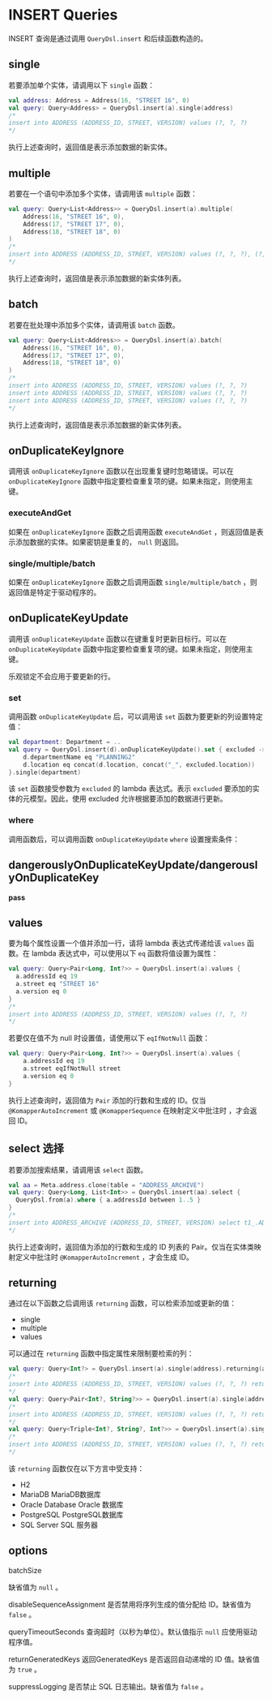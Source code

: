 # INSERT Queries

INSERT 查询是通过调用 `QueryDsl.insert` 和后续函数构造的。

## single

若要添加单个实体，请调用以下 `single` 函数：

```kotlin
val address: Address = Address(16, "STREET 16", 0)
val query: Query<Address> = QueryDsl.insert(a).single(address)
/*
insert into ADDRESS (ADDRESS_ID, STREET, VERSION) values (?, ?, ?)
*/
```

执行上述查询时，返回值是表示添加数据的新实体。

## multiple

若要在一个语句中添加多个实体，请调用该 `multiple` 函数：

```kotlin
val query: Query<List<Address>> = QueryDsl.insert(a).multiple(
    Address(16, "STREET 16", 0),
    Address(17, "STREET 17", 0),
    Address(18, "STREET 18", 0)
)
/*
insert into ADDRESS (ADDRESS_ID, STREET, VERSION) values (?, ?, ?), (?, ?, ?), (?, ?, ?)
*/
```

执行上述查询时，返回值是表示添加数据的新实体列表。

## batch

若要在批处理中添加多个实体，请调用该 `batch` 函数。

```kotlin
val query: Query<List<Address>> = QueryDsl.insert(a).batch(
    Address(16, "STREET 16", 0),
    Address(17, "STREET 17", 0),
    Address(18, "STREET 18", 0)
)
/*
insert into ADDRESS (ADDRESS_ID, STREET, VERSION) values (?, ?, ?)
insert into ADDRESS (ADDRESS_ID, STREET, VERSION) values (?, ?, ?)
insert into ADDRESS (ADDRESS_ID, STREET, VERSION) values (?, ?, ?)
*/
```

执行上述查询时，返回值是表示添加数据的新实体列表。

## onDuplicateKeyIgnore

调用该 `onDuplicateKeyIgnore` 函数以在出现重复键时忽略错误。可以在 `onDuplicateKeyIgnore` 函数中指定要检查重复项的键。如果未指定，则使用主键。

### executeAndGet

如果在 `onDuplicateKeyIgnore` 函数之后调用函数 `executeAndGet` ，则返回值是表示添加数据的实体。如果密钥是重复的， `null` 则返回。

### single/multiple/batch

如果在 `onDuplicateKeyIgnore` 函数之后调用函数 `single/multiple/batch` ，则返回值是特定于驱动程序的。

## onDuplicateKeyUpdate

调用该 `onDuplicateKeyUpdate` 函数以在键重复时更新目标行。可以在 `onDuplicateKeyUpdate` 函数中指定要检查重复项的键。如果未指定，则使用主键。

乐观锁定不会应用于要更新的行。

### set

调用函数 `onDuplicateKeyUpdate` 后，可以调用该 `set` 函数为要更新的列设置特定值：

```kotlin
val department: Department = ..
val query = QueryDsl.insert(d).onDuplicateKeyUpdate().set { excluded ->
    d.departmentName eq "PLANNING2"
    d.location eq concat(d.location, concat("_", excluded.location))
}.single(department)
```

该 `set` 函数接受参数为 `excluded` 的 lambda 表达式。表示 `excluded` 要添加的实体的元模型。因此，使用 excluded 允许根据要添加的数据进行更新。

### where

调用函数后，可以调用函数 `onDuplicateKeyUpdate` `where` 设置搜索条件：

## dangerouslyOnDuplicateKeyUpdate/dangerouslyOnDuplicateKey

**pass**

## values

要为每个属性设置一个值并添加一行，请将 lambda 表达式传递给该 `values` 函数。在 lambda 表达式中，可以使用以下 `eq` 函数将值设置为属性：

```kotlin
val query: Query<Pair<Long, Int?>> = QueryDsl.insert(a).values {
  a.addressId eq 19
  a.street eq "STREET 16"
  a.version eq 0
}
/*
insert into ADDRESS (ADDRESS_ID, STREET, VERSION) values (?, ?, ?)
*/
```

若要仅在值不为 null 时设置值，请使用以下 `eqIfNotNull` 函数：

```kotlin
val query: Query<Pair<Long, Int?>> = QueryDsl.insert(a).values {
    a.addressId eq 19
    a.street eqIfNotNull street
    a.version eq 0
}
```

执行上述查询时，返回值为 `Pair` 添加的行数和生成的 ID。仅当`@KomapperAutoIncrement` 或 `@KomapperSequence` 在映射定义中批注时  ，才会返回 ID。

## select 选择

若要添加搜索结果，请调用该 `select` 函数。

```kotlin
val aa = Meta.address.clone(table = "ADDRESS_ARCHIVE")
val query: Query<Long, List<Int>> = QueryDsl.insert(aa).select {
  QueryDsl.from(a).where { a.addressId between 1..5 }
}
/*
insert into ADDRESS_ARCHIVE (ADDRESS_ID, STREET, VERSION) select t1_.ADDRESS_ID, t1_.STREET, t1_.VERSION from ADDRESS as t1_ where t1_.ADDRESS_ID between ? and ?
*/
```

执行上述查询时，返回值为添加的行数和生成的 ID 列表的 Pair。仅当在实体类映射定义中批注时 `@KomapperAutoIncrement` ，才会生成 ID。

## returning

通过在以下函数之后调用该 `returning` 函数，可以检索添加或更新的值：

- single 
- multiple 
- values 

可以通过在 `returning` 函数中指定属性来限制要检索的列：

```kotlin
val query: Query<Int?> = QueryDsl.insert(a).single(address).returning(a.addressId)
/*
insert into ADDRESS (ADDRESS_ID, STREET, VERSION) values (?, ?, ?) returning ADDRESS_ID
*/
val query: Query<Pair<Int?, String?>> = QueryDsl.insert(a).single(address).returning(a.addressId, a.street)
/*
insert into ADDRESS (ADDRESS_ID, STREET, VERSION) values (?, ?, ?) returning ADDRESS_ID, STREET
*/
val query: Query<Triple<Int?, String?, Int?>> = QueryDsl.insert(a).single(address).returning(a.addressId, a.street, a.version)
/*
insert into ADDRESS (ADDRESS_ID, STREET, VERSION) values (?, ?, ?) returning ADDRESS_ID, STREET, VERSION
*/
```

该 `returning` 函数仅在以下方言中受支持：

- H2
- MariaDB MariaDB数据库
- Oracle Database Oracle 数据库
- PostgreSQL PostgreSQL数据库
- SQL Server SQL 服务器

## options

batchSize 

缺省值为 `null` 。

disableSequenceAssignment
是否禁用将序列生成的值分配给 ID。缺省值为 `false` 。

queryTimeoutSeconds
查询超时（以秒为单位）。默认值指示 `null` 应使用驱动程序值。

returnGeneratedKeys 返回GeneratedKeys
是否返回自动递增的 ID 值。缺省值为 `true` 。

suppressLogging
是否禁止 SQL 日志输出。缺省值为 `false` 。